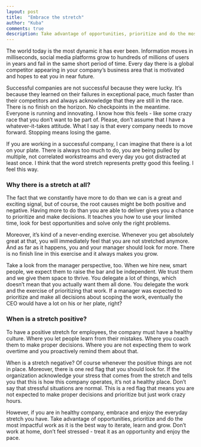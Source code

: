 ```yaml
---
layout: post
title:  "Embrace the stretch"
author: "Kuba"
comments: true
description: Take advantage of opportunities, prioritize and do the most impactful work as it is the best way to iterate, learn and grow. Embrace the stretch.
---
```

The world today is the most dynamic it has ever been. Information moves in milliseconds, social media platforms grow to hundreds of millions of users in years and fail in the same short period of time. Every day there is a global competitor appearing in your company’s business area that is motivated and hopes to eat you in near future.

Successful companies are not successful because they were lucky. It’s because they learned on their failures in exceptional pace, much faster than their competitors and always acknowledge that they are still in the race. There is no finish on the horizon. No checkpoints in the meantime. Everyone is running and innovating. I know how this feels - like some crazy race that you don’t want to be part of. Please, don’t assume that I have a whatever-it-takes attitude. What I say is that every company needs to move forward. Stopping means losing the game.

If you are working in a successful company, I can imagine that there is a lot on your plate. There is always too much to do, you are being pulled by multiple, not correlated workstreams and every day you got distracted at least once. I think that the word stretch represents pretty good this feeling. I feel this way.

### Why there is a stretch at all?
The fact that we constantly have more to do than we can is a great and exciting signal, but of course, the root causes might be both positive and negative. Having more to do than you are able to deliver gives you a chance to prioritize and make decisions. It teaches you how to use your limited time, look for best opportunities and solve only the right problems.

Moreover, it’s kind of a never-ending exercise. Whenever you get absolutely great at that, you will immediately feel that you are not stretched anymore. And as far as it happens, you and your manager should look for more. There is no finish line in this exercise and it always makes you grow.

Take a look from the manager perspective, too. When we hire new, smart people, we expect them to raise the bar and be independent. We trust them and we give them space to thrive. You delegate a lot of things, which doesn’t mean that you actually want them all done. You delegate the work and the exercise of prioritizing that work. If a manager was expected to prioritize and make all decisions about scoping the work, eventually the CEO would have a lot on his or her plate, right?

### When is a stretch positive?
To have a positive stretch for employees, the company must have a healthy culture. Where you let people learn from their mistakes. Where you coach them to make proper decisions. Where you are not expecting them to work overtime and you proactively remind them about that.

When is a stretch negative?
Of course whenever the positive things are not in place. Moreover, there is one red flag that you should look for. If the organization acknowledge your stress that comes from the stretch and tells you that this is how this company operates, it’s not a healthy place. Don’t say that stressful situations are normal. This is a red flag that means you are not expected to make proper decisions and prioritize but just work crazy hours.



However, if you are in healthy company, embrace and enjoy the everyday stretch you have. Take advantage of opportunities, prioritize and do the most impactful work as it is the best way to iterate, learn and grow. Don’t work at home, don’t feel stressed - treat it as an opportunity and enjoy the pace.

